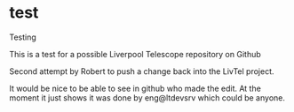 test
====

Testing


This is a test for a possible Liverpool Telescope repository on Github

Second attempt by Robert to push a change back into the LivTel project.

It would be nice to be able to see in github who made the edit. At the 
moment it just shows it was done by eng@ltdevsrv which could be anyone.
